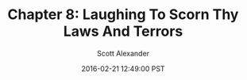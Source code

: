 ---
layout: chapter
title: "Chapter 8: Laughing To Scorn Thy Laws And Terrors"
author: Scott Alexander
description: http://unsongbook.com/chapter-8-laughing-to-scorn-thy-laws-and-terrors/
date: 2016-02-21 12:49:00 PST
length: 6745381
duration: 1686
guid: chapter-8-laughing-to-scorn-thy-laws-and-terrors
---